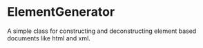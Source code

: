 ElementGenerator
================

A simple class for constructing and deconstructing element based documents like html and xml.
